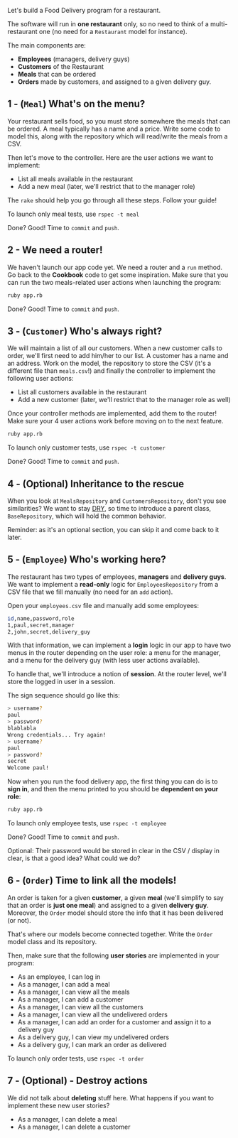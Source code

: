 Let's build a Food Delivery program for a restaurant.

The software will run in **one restaurant** only, so no need to think of a multi-restaurant one (no need for a `Restaurant` model for instance).

The main components are:

- **Employees** (managers, delivery guys)
- **Customers** of the Restaurant
- **Meals** that can be ordered
- **Orders** made by customers, and assigned to a given delivery guy.

## 1 - (`Meal`) What's on the menu?

Your restaurant sells food, so you must store somewhere the meals that can be ordered. A meal typically has a name and a price. Write some code to model this, along with the repository which will read/write the meals from a CSV.

Then let's move to the controller. Here are the user actions we want to implement:

- List all meals available in the restaurant
- Add a new meal (later, we'll restrict that to the manager role)

The `rake` should help you go through all these steps. Follow your guide!

To launch only meal tests, use `rspec -t meal`

Done? Good! Time to `commit` and `push`.

## 2 - We need a router!

We haven't launch our app code yet. We need a router and a `run` method. Go back to the **Cookbook** code to get some inspiration. Make sure that you can run the two meals-related user actions when launching the program:

```bash
ruby app.rb
```

Done? Good! Time to `commit` and `push`.

## 3 - (`Customer`) Who's always right?

We will maintain a list of all our customers. When a new customer calls to order, we'll first need to add him/her to our list. A customer has a name and an address. Work on the model, the repository to store the CSV (it's a different file than `meals.csv`!) and finally the controller to implement the following user actions:

- List all customers available in the restaurant
- Add a new customer (later, we'll restrict that to the manager role as well)

Once your controller methods are implemented, add them to the router! Make sure your 4 user actions work before moving on to the next feature.

```bash
ruby app.rb
```

To launch only customer tests, use `rspec -t customer`

Done? Good! Time to `commit` and `push`.

## 4 - (Optional) Inheritance to the rescue

When you look at `MealsRepository` and `CustomersRepository`, don't you see similarities? We want to stay [DRY](https://en.wikipedia.org/wiki/Don%27t_repeat_yourself), so time to introduce a parent class, `BaseRepository`, which will hold the common behavior.

Reminder: as it's an optional section, you can skip it and come back to it later.

## 5 - (`Employee`) Who's working here?

The restaurant has two types of employees, **managers** and **delivery guys**. We want to implement a **read-only** logic for `EmployeesRepository` from a CSV file that we fill manually (no need for an `add` action).

Open your `employees.csv` file and manually add some employees:

```bash
id,name,password,role
1,paul,secret,manager
2,john,secret,delivery_guy
```

With that information, we can implement a **login** logic in our app to have two menus in the router depending on the user role: a menu for the manager, and a menu for the delivery guy (with less user actions available).

To handle that, we'll introduce a notion of **session**. At the router level, we'll store the logged in user in a session.

The sign sequence should go like this:

```bash
> username?
paul
> password?
blablabla
Wrong credentials... Try again!
> username?
paul
> password?
secret
Welcome paul!
```

Now when you run the food delivery app, the first thing you can do is to **sign in**, and then the menu printed to you should be **dependent on your role**:

```bash
ruby app.rb
```

To launch only employee tests, use `rspec -t employee`

Done? Good! Time to `commit` and `push`.

Optional: Their password would be stored in clear in the CSV / display in clear, is that a good idea? What could we do?

## 6 - (`Order`) Time to link all the models!

An order is taken for a given **customer**, a given **meal** (we'll simplify to say that an order is **just one meal**) and assigned to a given **delivery guy**. Moreover, the `Order` model should store the info that it has been delivered (or not).

That's where our models become connected together. Write the `Order` model class and its repository.

Then, make sure that the following **user stories** are implemented in your program:

- As an employee, I can log in
- As a manager, I can add a meal
- As a manager, I can view all the meals
- As a manager, I can add a customer
- As a manager, I can view all the customers
- As a manager, I can view all the undelivered orders
- As a manager, I can add an order for a customer and assign it to a delivery guy
- As a delivery guy, I can view my undelivered orders
- As a delivery guy, I can mark an order as delivered

To launch only order tests, use `rspec -t order`

## 7 - (Optional) - Destroy actions

We did not talk about **deleting** stuff here. What happens if you want to implement these new user stories?

- As a manager, I can delete a meal
- As a manager, I can delete a customer

